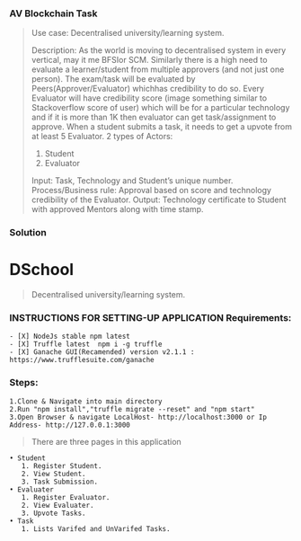 
### AV Blockchain Task

> Use case:​ Decentralised university/learning system.
>
> Description:​ As the world is moving to decentralised system in every vertical, may it me BFSIor SCM. Similarly there is a high need to evaluate a learner/student from multiple approvers (and not just one person). The exam/task will be evaluated by Peers(Approver/Evaluator) whichhas credibility to do so. Every Evaluator will have credibility score (image something similar to Stackoverflow score of user) which will be for a particular technology and if it is more than 1K then evaluator can get task/assignment to approve. When a student submits a task, it needs to get a upvote from at least 5 Evaluator.
> 2 types of Actors:
>
> 1. Student
> 2. Evaluator
>
> Input: ​Task, Technology and Student’s unique number.
> Process/Business rule:​ Approval based on score and technology credibility of the Evaluator.
> Output:​ Technology certificate to Student with approved Mentors along with time stamp.

### Solution

# DSchool
 > Decentralised university/learning system.


### INSTRUCTIONS FOR SETTING-UP  APPLICATION Requirements:
    - [X] NodeJs stable npm latest
    - [X] Truffle latest  npm i -g truffle
    - [X] Ganache GUI(Recamended) version v2.1.1 : https://www.trufflesuite.com/ganache

### Steps:
    1.Clone & Navigate into main directory
    2.Run "npm install","truffle migrate --reset" and "npm start"
    3.Open Browser & navigate LocalHost- http://localhost:3000 or Ip Address- http://127.0.0.1:3000

> There are three pages in this application

    • Student
       1. Register Student.
       2. View Student.
       3. Task Submission.
    • Evaluater
       1. Register Evaluator.
       2. View Evaluater.
       3. Upvote Tasks.
    • Task
       1. Lists Varifed and UnVarifed Tasks.

